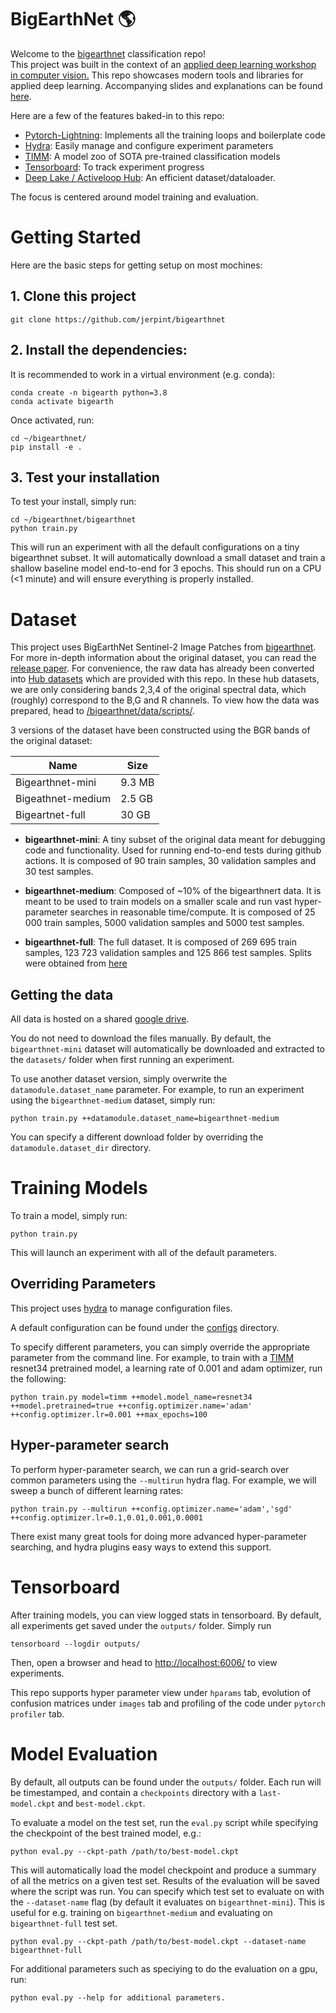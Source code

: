 # BigEarthNet 🌎

Welcome to the [bigearthnet](https://bigearth.net/) classification repo!  
This project was built in the context of an [applied deep learning workshop in computer vision.](https://catalogue.ivado.umontreal.ca/Web/MyCatalog/ViewP?id=bfBsk1MpdKCuFXDwCrvZMw%3d%3d&pid=DwpGfXsYFQ5dNLAWEt9mWQ%3d%3d&mc_cid=c7c86767f2&mc_eid=3258909e75)
This repo showcases modern tools and libraries for applied deep learning. 
Accompanying slides and explanations can be found [here](https://docs.google.com/presentation/d/1uIAV55ZLbQafmiDmHCMeWZPEdmzWzWIm8pTKE5Z2YUw/edit?usp=sharing).

Here are a few of the features baked-in to this repo:

* [Pytorch-Lightning](https://www.pytorchlightning.ai/): Implements all the training loops and boilerplate code
* [Hydra](https://hydra.cc/): Easily manage and configure experiment parameters
* [TIMM](https://github.com/rwightman/pytorch-image-models): A model zoo of SOTA pre-trained classification models
* [Tensorboard](https://www.tensorflow.org/tensorboard): To track experiment progress
* [Deep Lake / Activeloop Hub](https://github.com/activeloopai/deeplake): An efficient dataset/dataloader.

The focus is centered around model training and evaluation.

# Getting Started

Here are the basic steps for getting setup on most mochines:

## 1. Clone this project

    git clone https://github.com/jerpint/bigearthnet

## 2. Install the dependencies:
It is recommended to work in a virtual environment (e.g. conda):

    conda create -n bigearth python=3.8
    conda activate bigearth

Once activated, run:

    cd ~/bigearthnet/
    pip install -e .


## 3. Test your installation
To test your install, simply run:

    cd ~/bigearthnet/bigearthnet
    python train.py

This will run an experiment with all the default configurations on a tiny bigearthnet subset.
It will automatically download a small dataset and train a shallow baseline model end-to-end for 3 epochs.
This should run on a CPU (<1 minute) and will ensure everything is properly installed.

# Dataset

This project uses BigEarthNet Sentinel-2 Image Patches from [bigearthnet](https://bigearth.net/). For more in-depth information about the original dataset, you can read the [release paper](https://bigearth.net/static/documents/BigEarthNet_IGARSS_2019.pdf).
For convenience, the raw data has already been converted into [Hub datasets](https://docs.activeloop.ai/datasets) which are provided with this repo.  In these hub datasets, we are only considering bands 2,3,4 of the original spectral data, which (roughly) correspond to the B,G and R channels.
To view how the data was prepared, head to [/bigearthnet/data/scripts/](/bigearthnet/data/scripts/).

3 versions of the dataset have been constructed using the BGR bands of the original dataset:

| Name               | Size   |
| ---                | ---    |
| Bigearthnet-mini   | 9.3 MB |
| Bigeathnet-medium  | 2.5 GB |
| Bigeartnet-full    | 30 GB  |

* **bigearthnet-mini**: A tiny subset of the original data meant for debugging code and functionality. Used for running end-to-end tests during github actions. It is composed of 90 train samples, 30 validation samples and 30 test samples.

* **bigearthnet-medium**: Composed of ~10% of the bigearthnert data. It is meant to be used to train models on a smaller scale and run vast hyper-parameter searches in reasonable time/compute. It is composed of 25 000 train samples, 5000 validation samples and 5000 test samples.

* **bigearthnet-full**: The full dataset. It is composed of 269 695 train samples, 123 723 validation samples and 125 866 test samples. Splits were obtained from [here](https://git.tu-berlin.de/rsim/BigEarthNet-S2_43-classes_models/-/tree/master/splits) 

## Getting the data

All data is hosted on a shared [google drive](https://drive.google.com/drive/folders/1lXv1LB1lfdpHHVSx4Mwj_cZDYmWYGRSa). 

You do not need to download the files manually.
By default, the `bigearthnet-mini` dataset will automatically be downloaded and extracted to the `datasets/` folder when first running an experiment. 

To use another dataset version, simply overwrite the `datamodule.dataset_name` parameter. For example, to run an experiment using the `bigearthnet-medium` dataset, simply run:

    python train.py ++datamodule.dataset_name=bigearthnet-medium

You can specify a different download folder by overriding the `datamodule.dataset_dir` directory. 

# Training Models

To train a model, simply run:

    python train.py 

This will launch an experiment with all of the default parameters.

## Overriding Parameters

This project uses [hydra](hydra.cc) to manage configuration files.

A default configuration can be found under the [configs](bigearthnet/configs/) directory.

To specify different parameters, you can simply override the appropriate parameter from the command line.
For example, to train with a [TIMM](https://github.com/rwightman/pytorch-image-models) resnet34 pretrained model, a learning rate of 0.001 and adam optimizer, run the following:

    python train.py model=timm ++model.model_name=resnet34 ++model.pretrained=true ++config.optimizer.name='adam' ++config.optimizer.lr=0.001 ++max_epochs=100

## Hyper-parameter search

To perform hyper-parameter search, we can run a grid-search over common parameters using the `--multirun` hydra flag. For example, we will sweep a bunch of different learning rates:

    python train.py --multirun ++config.optimizer.name='adam','sgd' ++config.optimizer.lr=0.1,0.01,0.001,0.0001

There exist many great tools for doing more advanced hyper-parameter searching, and hydra plugins easy ways to extend this support.

# Tensorboard

After training models, you can view logged stats in tensorboard. By default, all experiments get saved under the `outputs/` folder.
Simply run

    tensorboard --logdir outputs/

Then, open a browser and head to [http://localhost:6006/](http://localhost:6006/) to view experiments.

This repo supports hyper parameter view under `hparams` tab, evolution of confusion matrices under `images` tab and profiling of the code under `pytorch profiler` tab.


# Model Evaluation

By default, all outputs can be found under the `outputs/` folder. 
Each run will be timestamped, and contain a `checkpoints` directory with a `last-model.ckpt` and `best-model.ckpt`.

To evaluate a model on the test set, run the `eval.py` script while specifying the checkpoint of the best trained model, e.g.:

    python eval.py --ckpt-path /path/to/best-model.ckpt

This will automatically load the model checkpoint and produce a summary of all the metrics on a given test set. 
Results of the evaluation will be saved where the script was run.
You can specify which test set to evaluate on with the `--dataset-name` flag (by default it evaluates on `bigearthnet-mini`).
This is useful for e.g. training on `bigearthnet-medium` and evaluating on `bigearthnet-full` test set. 

    python eval.py --ckpt-path /path/to/best-model.ckpt --dataset-name bigearthnet-full

For additional parameters such as speciying to do the evaluation on a gpu, run:

    python eval.py --help for additional parameters.

